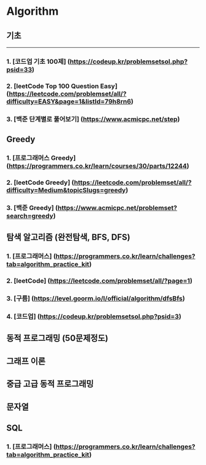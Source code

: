 # Algorithm

## 기초
-------------------------
### 1. [코드업 기초 100제] (https://codeup.kr/problemsetsol.php?psid=33) 
### 2. [leetCode Top 100 Question Easy] (https://leetcode.com/problemset/all/?difficulty=EASY&page=1&listId=79h8rn6) 
### 3. [백준 단계별로 풀어보기] (https://www.acmicpc.net/step) 

## Greedy
### 1. [프로그래머스 Greedy] (https://programmers.co.kr/learn/courses/30/parts/12244) 
### 2. [leetCode Greedy] (https://leetcode.com/problemset/all/?difficulty=Medium&topicSlugs=greedy) 
### 3. [백준 Greedy] (https://www.acmicpc.net/problemset?search=greedy) 

## 탐색 알고리즘 (완전탐색, BFS, DFS)
### 1. [프로그래머스] (https://programmers.co.kr/learn/challenges?tab=algorithm_practice_kit) 
### 2. [leetCode] (https://leetcode.com/problemset/all/?page=1) 
### 3. [구름] (https://level.goorm.io/l/official/algorithm/dfsBfs)
### 4. [코드업] (https://codeup.kr/problemsetsol.php?psid=3)

## 동적 프로그래밍 (50문제정도)

## 그래프 이론

## 중급 고급 동적 프로그래밍

## 문자열

## SQL 
### 1. [프로그래머스] (https://programmers.co.kr/learn/challenges?tab=algorithm_practice_kit)
